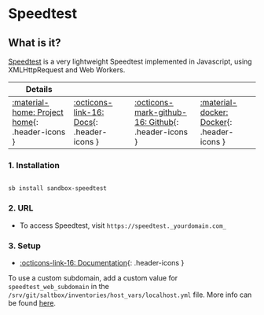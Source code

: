 # Speedtest

## What is it?

[Speedtest](https://github.com/librespeed/speedtest)  is a very lightweight Speedtest implemented in Javascript, using XMLHttpRequest and Web Workers.

| Details     |             |             |             |
|-------------|-------------|-------------|-------------|
| [:material-home: Project home](https://github.com/librespeed/speedtest){: .header-icons } | [:octicons-link-16: Docs](https://github.com/librespeed/speedtest){: .header-icons } | [:octicons-mark-github-16: Github](https://github.com/librespeed/speedtest){: .header-icons } | [:material-docker: Docker](https://hub.docker.com/r/linuxserver/librespeed){: .header-icons }|

### 1. Installation

``` shell

sb install sandbox-speedtest

```

### 2. URL

- To access Speedtest, visit `https://speedtest._yourdomain.com_`

### 3. Setup

- [:octicons-link-16: Documentation](https://github.com/librespeed/speedtest){: .header-icons }

To use a custom subdomain, add a custom value for `speedtest_web_subdomain` in the `/srv/git/saltbox/inventories/host_vars/localhost.yml` file. More info can be found [here](../../saltbox/inventory/index.md).
